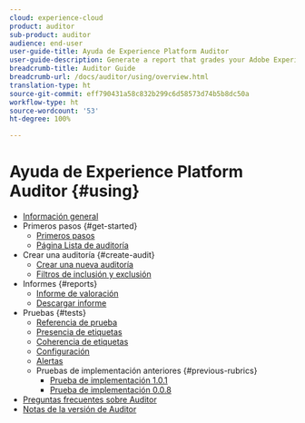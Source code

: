 ```yaml
---
cloud: experience-cloud
product: auditor
sub-product: auditor
audience: end-user
user-guide-title: Ayuda de Experience Platform Auditor
user-guide-description: Generate a report that grades your Adobe Experience Cloud implementation, with pointers on how to improve it.
breadcrumb-title: Auditor Guide
breadcrumb-url: /docs/auditor/using/overview.html
translation-type: ht
source-git-commit: eff790431a58c832b299c6d58573d74b5b8dc50a
workflow-type: ht
source-wordcount: '53'
ht-degree: 100%

---
```



# Ayuda de Experience Platform Auditor {#using}

+ [Información general](overview.md)
+ Primeros pasos {#get-started}
   + [Primeros pasos](get-started/getting-started.md)
   + [Página Lista de auditoría](get-started/audit-list.md)
+ Crear una auditoría {#create-audit}
   + [Crear una nueva auditoría](create-audit/create-new-audit.md)
   + [Filtros de inclusión y exclusión](create-audit/filters.md)
+ Informes {#reports}
   + [Informe de valoración](reports/scorecard.md)
   + [Descargar informe](reports/download-report.md)
+ Pruebas {#tests}
   + [Referencia de prueba](tests/test-reference.md)
   + [Presencia de etiquetas](tests/test-ref-presence.md)
   + [Coherencia de etiquetas](tests/test-ref-consistency.md)
   + [Configuración](tests/test-ref-cfg.md)
   + [Alertas](tests/test-ref-alerts.md)
   + Pruebas de implementación anteriores {#previous-rubrics}
      + [Prueba de implementación 1.0.1](tests/previous-rubrics/test-rubric1-0-1.md)
      + [Prueba de implementación 0.0.8](tests/previous-rubrics/test-rubric1-0.md)
+ [Preguntas frecuentes sobre Auditor](auditor-faq.md)
+ [Notas de la versión de Auditor](release-notes.md)
